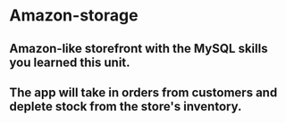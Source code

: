 # Amazon-storage
## Amazon-like storefront with the MySQL skills you learned this unit. 


## The app will take in orders from customers and deplete stock from the store's inventory. 
